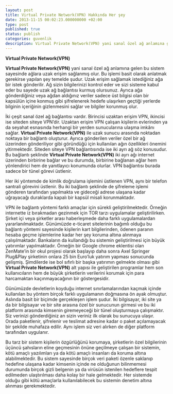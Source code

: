```yaml
---
layout: post
title: Virtual Private Network(VPN) Hakkında Her şey
date: 2013-11-15 00:02:23.000000000 +02:00
type: post
published: true
status: publish
categories: guvenlik
description: Virtual Private Network(VPN) yani sanal özel ağ anlamına gelen bu sistem sayesinde ağlara uzak erişim sağlanmış olur. Bu işlemi basit olarak
---
```


**Virtual Private Network(VPN)**

**Virtual Private Network(VPN)** yani sanal özel ağ anlamına gelen bu sistem sayesinde ağlara uzak erişim sağlanmış olur. Bu işlemi basit olarak anlatmak gerekirse yapılan şey temelde şudur. Uzak erişim sağlamak istediğiniz ağa bir istek gönderilir. Ağ sizin bilgilerinizi kontrol eder ve sizi sisteme kabul eder bu sayede uzak ağ bağlantısı kurmuş olursunuz. Ayrıca ağa gönderdiğiniz veya ağdan aldığınız veriler sadece üst bilgisi olan bir kapsülün içine konmuş gibi şifrelenerek hedefe ulaşırken geçtiği yerlerde bilginin içeriğinin gizlenmesini sağlar ve bilgiler korunmuş olur.

İki çeşit sanal özel ağ bağlantısı vardır. Birincisi uzaktan erişim VPN, ikincisi ise siteden siteye VPN’dir. Uzaktan erişim VPN çalışan kişilerin evlerinden ya da seyahat esnasında herhangi bir yerden sunucularına ulaşma imkânı sağlar. **Virtual Private Network(VPN)** ile uzak sunucu arasında noktadan noktaya bir bağlantı oluşturur. Ayrıca gönderilen veriler özel bir ağ üzerinden gönderiliyor gibi göründüğü için kullanılan ağın özellikleri önemini yitirmektedir. Siteden siteye VPN bağlantısında ise iki ayrı ağ söz konusudur. Bu bağlantı şeklinde **Virtual Private Network(VPN)** iki ayrı ağı internet üzerinden birbirine bağlar ve bu durumda, birbirine bağlanan ağlar hem yönlendirici hem de yanıtlayıcı konumunda olurlar. VPN bağlantısı burada sadece bir tünel görevi üstlenir.

Her iki yöntemde de kimlik doğrulama işlemini üstlenen VPN, aynı bir telefon santrali görevini üstlenir. Bu iki bağlantı şeklinde de şifreleme işlemi gönderen tarafından yapılmakta ve gideceği adrese ulaşana kadar uğrayacağı duraklarda kapalı bir kapsül misali korunmaktadır.

VPN ile bağlantı yöntemi farklı amaçlar için sürekli geliştirilmektedir. Örneğin internette iz bırakmadan gezinmek için TOR tarzı uygulamalar geliştirilirken. Şirket içi veya şirketler arası haberleşmede daha farklı uygulamalardan yararlanılmaktadır. Günümüzde e-ticaret sitelerinin bağımlı olduğu bu bağlantı yöntemi sayesinde kişilerin kart bilgilerinden, ödenen paranın hesaba geçme işlemlerine kadar her şey koruma altına alınmaya çalışılmaktadır. Bankaların da kullandığı bu sistemin geliştirilmesi için büyük yatırımlar yapılmaktadır. Örneğin bir Google chrome eklentisi olan ZenMate’in bir okul projesi olarak başlayıp daha sonra Axel Springer Plug&Play şirketinin onlara 25 bin Euro’luk yatırım yapması sonucunda gelişmiş. Şimdilerde ise bol sıfırlı bir başka yatırımın gelmekte olması gibi **Virtual Private Network(VPN)** alt yapısı ile geliştirilen programlar hem son kullanıcıların hem de büyük şirketlerin verilerini korumak için para harcamaktan kaçınmayacağının bir göstergesidir.

Günümüzde devletlerin koyduğu internet sınırlamalarından kaçmak içinde kullanılan bu yöntem birçok farklı uygulamanın doğmasına ön ayak olmuştur. Aslında basit bir biçimde gerçekleşen işlem şudur. İki bilgisayar, iki site ya da bir bilgisayar ve bir site arasına özel bir sunucunun girmesi ve bu iki platform arasında kimsenin giremeyeceği bir tünel oluşturmaya çalışmaktır. Siz verinizi gönderdiğiniz an sizin veriniz ilk olarak bu sunucuya ulaşır. Orada paketlenir, şifrelenir ve teslimat adresine kadar o paket açılamayacak bir şekilde muhafaza edilir. Aynı işlem siz veri alırken de diğer platform tarafından uygulanır.

Bu tarz bir sistem kişilerin özgürlüğünü korumaya, şirketlerin özel bilgilerinin üçüncü şahısların eline geçmesinin önüne geçilmeye çalışan bir sistemin, kötü amaçlı yazılımları ya da kötü amaçlı insanları da koruma altına alabilmektedir. Bu sistem sayesinde birçok veri paketi özenle saklanıp hedefine ulaşana kadar kimsenin içinde ne olduğunun bilinmemesi durumunda birçok gizli belgenin ya da virüsün istenilen hedeflere tespit edilmeden ulaştırılması daha kolay bir hale gelmektedir. Her sistemde olduğu gibi kötü amaçlarla kullanılabilecek bu sistemin denetim altına alınması gerekmektedir.
